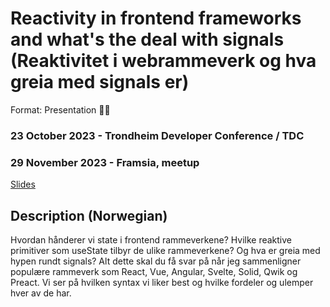# Reactivity in frontend frameworks and what's the deal with signals (Reaktivitet i webrammeverk og hva greia med signals er)
Format: Presentation 👨‍🏫

### 23 October 2023 - Trondheim Developer Conference / TDC
### 29 November 2023 - Framsia, meetup
[Slides](https://gaute-talks.netlify.app/reactivity-in-frontend-frameworks-and-whats-the-deal-with-signals)  

## Description (Norwegian)
Hvordan hånderer vi state i frontend rammeverkene? Hvilke reaktive primitiver som useState tilbyr de ulike rammeverkene? Og hva er greia med hypen rundt signals? Alt dette skal du få svar på når jeg sammenligner populære rammeverk som React, Vue, Angular, Svelte, Solid, Qwik og Preact. Vi ser på hvilken syntax vi liker best og hvilke fordeler og ulemper hver av de har.
